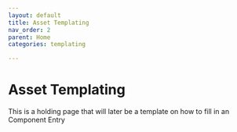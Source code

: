 ```yaml
---
layout: default
title: Asset Templating
nav_order: 2
parent: Home
categories: templating

---
```

# Asset Templating

This is a holding page that will later be a template on how to fill in an Component Entry

